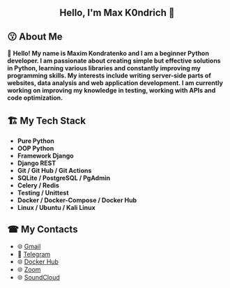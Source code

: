 <h2 align="center">Hello, I'm Max K0ndrich 👋 </h2>


## 😗 About Me

  📝 **Hello! My name is Maxim Kondratenko and I am a beginner Python developer.
  I am passionate about creating simple but effective solutions in Python, learning various libraries and constantly improving my programming skills. 
  My interests include writing server-side parts of websites, data analysis and web application development. 
  I am currently working on improving my knowledge in testing, working with APIs and code optimization.**

## 🏗 My Tech Stack


- **Pure Python**
- **OOP Python**
- **Framework Django**
- **Django REST**
- **Git / Git Hub / Git Actions**
- **SQLite / PostgreSQL / PgAdmin**
- **Celery / Redis**
- **Testing / Unittest**
- **Docker / Docker-Compose / Docker Hub**
- **Linux / Ubuntu / Kali Linux**

## ☎ My Contacts

- 🌐 [Gmail](123kondrich@gmail.com)
- 📧 [Telegram](https://t.me/Kondrich1)
- 🌐 [Docker Hub](https://hub.docker.com/u/k0ndrich)
- 🌐 [Zoom](https://us05web.zoom.us/launch/chat?src=direct_chat_link&email=123kondrich%40gmail.com)
- 🌐 [SoundCloud](https://soundcloud.com/vw5m0mu9z4yh?utm_source=clipboard&utm_medium=text&utm_campaign=social_sharing)
